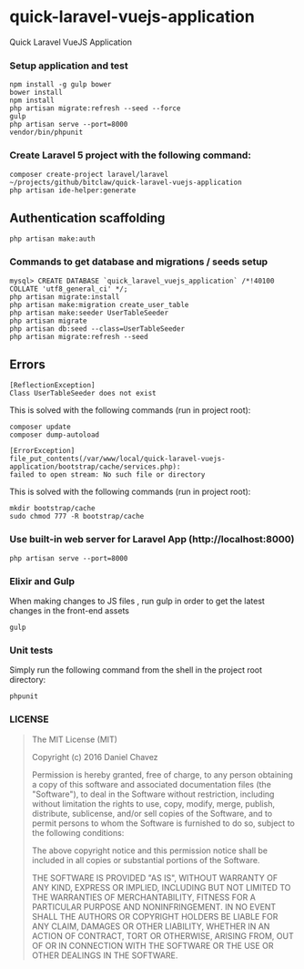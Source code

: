 # quick-laravel-vuejs-application

Quick Laravel VueJS Application

### Setup application and test

```shell
npm install -g gulp bower
bower install
npm install
php artisan migrate:refresh --seed --force
gulp
php artisan serve --port=8000
vendor/bin/phpunit
```

### Create Laravel 5 project with the following command:

```shell
composer create-project laravel/laravel ~/projects/github/bitclaw/quick-laravel-vuejs-application
php artisan ide-helper:generate
```

## Authentication scaffolding

```shell
php artisan make:auth
```

### Commands to get database and migrations / seeds setup

```shell
mysql> CREATE DATABASE `quick_laravel_vuejs_application` /*!40100 COLLATE 'utf8_general_ci' */;
php artisan migrate:install
php artisan make:migration create_user_table
php artisan make:seeder UserTableSeeder
php artisan migrate
php artisan db:seed --class=UserTableSeeder
php artisan migrate:refresh --seed
```

## Errors

```shell
[ReflectionException]
Class UserTableSeeder does not exist
```

This is solved with the following commands (run in project root):

```shell
composer update
composer dump-autoload
```

```shell
[ErrorException]                                                                                                                                  
file_put_contents(/var/www/local/quick-laravel-vuejs-application/bootstrap/cache/services.php):
failed to open stream: No such file or directory
```

This is solved with the following commands (run in project root):

```shell
mkdir bootstrap/cache
sudo chmod 777 -R bootstrap/cache
```

### Use built-in web server for Laravel App (http://localhost:8000)

```shell
php artisan serve --port=8000
```

### Elixir and Gulp

When making changes to JS files , run gulp in order to get the latest changes in the front-end assets

```shell
gulp
```

### Unit tests

Simply run the following command from the shell in the project root directory:

```shell
phpunit
```

### LICENSE

> The MIT License (MIT)
> 
> Copyright (c) 2016 Daniel Chavez
> 
> Permission is hereby granted, free of charge, to any person obtaining a copy
> of this software and associated documentation files (the "Software"), to deal
> in the Software without restriction, including without limitation the rights
> to use, copy, modify, merge, publish, distribute, sublicense, and/or sell
> copies of the Software, and to permit persons to whom the Software is
> furnished to do so, subject to the following conditions:
> 
> The above copyright notice and this permission notice shall be included in all
> copies or substantial portions of the Software.
> 
> THE SOFTWARE IS PROVIDED "AS IS", WITHOUT WARRANTY OF ANY KIND, EXPRESS OR
> IMPLIED, INCLUDING BUT NOT LIMITED TO THE WARRANTIES OF MERCHANTABILITY,
> FITNESS FOR A PARTICULAR PURPOSE AND NONINFRINGEMENT. IN NO EVENT SHALL THE
> AUTHORS OR COPYRIGHT HOLDERS BE LIABLE FOR ANY CLAIM, DAMAGES OR OTHER
> LIABILITY, WHETHER IN AN ACTION OF CONTRACT, TORT OR OTHERWISE, ARISING FROM,
> OUT OF OR IN CONNECTION WITH THE SOFTWARE OR THE USE OR OTHER DEALINGS IN THE
> SOFTWARE.
